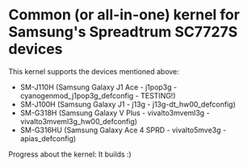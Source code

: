 # Common (or all-in-one) kernel for Samsung's Spreadtrum SC7727S devices

This kernel supports the devices mentioned above:
- SM-J110H (Samsung Galaxy J1 Ace - j1pop3g - cyanogenmod_j1pop3g_defconfig - TESTING!)
- SM-J100H (Samsung Galaxy J1 - j13g - j13g-dt_hw00_defconfig)
- SM-G318H (Samsung Galaxy V Plus - vivalto3mveml3g - vivalto3mveml3g_hw00_defconfig)
- SM-G316HU (Samsung Galaxy Ace 4 SPRD - vivalto5mve3g - apias_defconfig)

Progress about the kernel:
It builds :)
